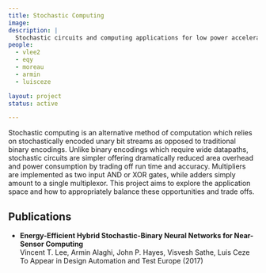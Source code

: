```yaml
---
title: Stochastic Computing
image: 
description: |
  Stochastic circuits and computing applications for low power accelerator and sensor applications.
people:
  - vlee2
  - eqy
  - moreau
  - armin
  - luisceze

layout: project
status: active

---
```


Stochastic computing is an alternative method of computation which relies on stochastically encoded unary bit streams as opposed to traditional binary encodings.
Unlike binary encodings which require wide datapaths, stochastic circuits are simpler offering dramatically reduced area overhead and power consumption by trading off run time and accuracy.
Multipliers are implemented as two input AND or XOR gates, while adders simply amount to a single multiplexor.
This project aims to explore the application space and how to appropriately balance these opportunities and trade offs.

## Publications

- **Energy-Efficient Hybrid Stochastic-Binary Neural Networks for Near-Sensor Computing**<br/>
  Vincent T. Lee, Armin Alaghi, John P. Hayes, Visvesh Sathe, Luis Ceze<br/>
  To Appear in Design Automation and Test Europe (2017)